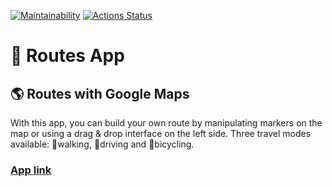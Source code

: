 [![Maintainability](https://api.codeclimate.com/v1/badges/6a0c8a4e9abd4d66bd65/maintainability)](https://codeclimate.com/github/it-amalker/routes-app/maintainability)
[![Actions Status](https://github.com/it-amalker/routes-app/workflows/Routes/badge.svg)](https://github.com/it-amalker/routes-app/actions)

# :paw_prints: Routes App

## :earth_americas: Routes with Google Maps

With this app, you can build your own route by manipulating markers on the map or using a drag & drop interface on the left side. Three travel modes available: :walking:walking, :blue_car:driving and :bicyclist:bicycling.

### [**App link**](https://routes-app.amalker.vercel.app/)

